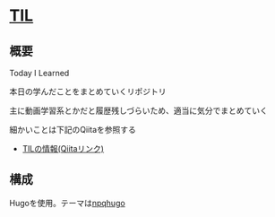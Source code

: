 # [TIL](https://largekind.gitlab.io/Til/)

## 概要

Today I Learned

本日の学んだことをまとめていくリポジトリ

主に動画学習系とかだと履歴残しづらいため、適当に気分でまとめていく

細かいことは下記のQiitaを参照する
- [TILの情報(Qiitaリンク)]("https://qiita.com/nemui_/items/239335b4ed0c3c797add")

## 構成

Hugoを使用。テーマは[npqhugo](https://largekind.gitlab.io/Til/)